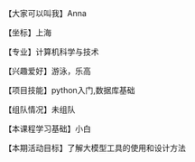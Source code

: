 【大家可以叫我】Anna

【坐标】上海

【专业】计算机科学与技术

【兴趣爱好】游泳，乐高

【项目技能】python入门,数据库基础

【组队情况】未组队

【本课程学习基础】小白

【本期活动目标】了解大模型工具的使用和设计方法
